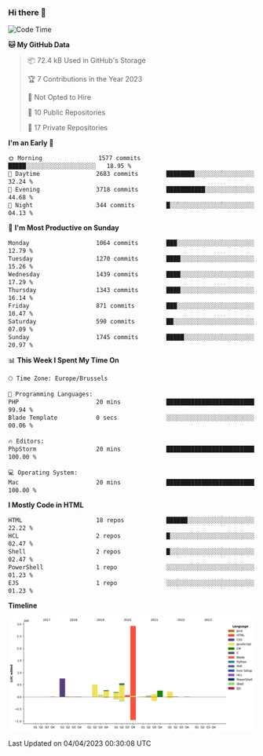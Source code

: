 ### Hi there 👋

<!--START_SECTION:waka-->
![Code Time](http://img.shields.io/badge/Code%20Time-1%2C219%20hrs%2044%20mins-blue)

**🐱 My GitHub Data** 

> 📦 72.4 kB Used in GitHub's Storage 
 > 
> 🏆 7 Contributions in the Year 2023
 > 
> 🚫 Not Opted to Hire
 > 
> 📜 10 Public Repositories 
 > 
> 🔑 17 Private Repositories 
 > 
**I'm an Early 🐤** 

```text
🌞 Morning                1577 commits        █████░░░░░░░░░░░░░░░░░░░░   18.95 % 
🌆 Daytime                2683 commits        ████████░░░░░░░░░░░░░░░░░   32.24 % 
🌃 Evening                3718 commits        ███████████░░░░░░░░░░░░░░   44.68 % 
🌙 Night                  344 commits         █░░░░░░░░░░░░░░░░░░░░░░░░   04.13 % 
```
📅 **I'm Most Productive on Sunday** 

```text
Monday                   1064 commits        ███░░░░░░░░░░░░░░░░░░░░░░   12.79 % 
Tuesday                  1270 commits        ████░░░░░░░░░░░░░░░░░░░░░   15.26 % 
Wednesday                1439 commits        ████░░░░░░░░░░░░░░░░░░░░░   17.29 % 
Thursday                 1343 commits        ████░░░░░░░░░░░░░░░░░░░░░   16.14 % 
Friday                   871 commits         ███░░░░░░░░░░░░░░░░░░░░░░   10.47 % 
Saturday                 590 commits         ██░░░░░░░░░░░░░░░░░░░░░░░   07.09 % 
Sunday                   1745 commits        █████░░░░░░░░░░░░░░░░░░░░   20.97 % 
```


📊 **This Week I Spent My Time On** 

```text
🕑︎ Time Zone: Europe/Brussels

💬 Programming Languages: 
PHP                      20 mins             █████████████████████████   99.94 % 
Blade Template           0 secs              ░░░░░░░░░░░░░░░░░░░░░░░░░   00.06 % 

🔥 Editors: 
PhpStorm                 20 mins             █████████████████████████   100.00 % 

💻 Operating System: 
Mac                      20 mins             █████████████████████████   100.00 % 
```

**I Mostly Code in HTML** 

```text
HTML                     18 repos            ██████░░░░░░░░░░░░░░░░░░░   22.22 % 
HCL                      2 repos             █░░░░░░░░░░░░░░░░░░░░░░░░   02.47 % 
Shell                    2 repos             █░░░░░░░░░░░░░░░░░░░░░░░░   02.47 % 
PowerShell               1 repo              ░░░░░░░░░░░░░░░░░░░░░░░░░   01.23 % 
EJS                      1 repo              ░░░░░░░░░░░░░░░░░░░░░░░░░   01.23 % 
```



**Timeline**

![Lines of Code chart](https://raw.githubusercontent.com/guillaumedeplancke/guillaumedeplancke/main/assets/bar_graph.png)


 Last Updated on 04/04/2023 00:30:08 UTC
<!--END_SECTION:waka-->
